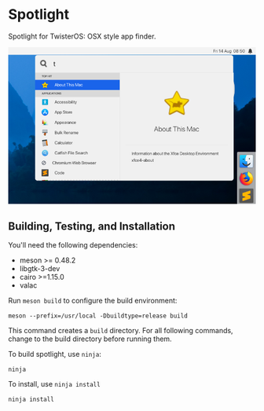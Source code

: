# Spotlight
Spotlight for TwisterOS: OSX style app finder.

![Spotlight Screenshot](data/screenshot.png?raw=true)

## Building, Testing, and Installation

You'll need the following dependencies:
* meson >= 0.48.2
* libgtk-3-dev
* cairo >=1.15.0
* valac

Run `meson build` to configure the build environment:

    meson --prefix=/usr/local -Dbuildtype=release build
    
This command creates a `build` directory. For all following commands, change to
the build directory before running them.

To build spotlight, use `ninja`:

    ninja

To install, use `ninja install`

    ninja install
